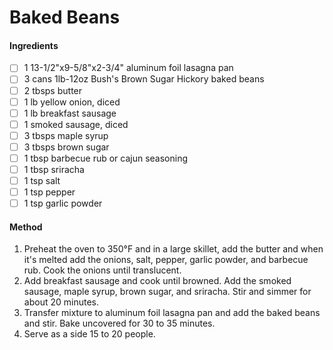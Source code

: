 <!-- TAG: meat -->
<!-- TAG: pork -->
<!-- TAG: sausage -->
<!-- TAG: side -->
<!-- TAG: potluck -->

# Baked Beans

#### Ingredients

- [ ] 1 13-1/2"x9-5/8"x2-3/4" aluminum foil lasagna pan <!-- for a double recipe, use 16-5/8"x11-7/8"x2-5/8" aluminum foil roaster pan -->
- [ ] 3 cans 1lb-12oz Bush's Brown Sugar Hickory baked beans
- [ ] 2 tbsps butter
- [ ] 1 lb yellow onion, diced
- [ ] 1 lb breakfast sausage
- [ ] 1 smoked sausage, diced
- [ ] 3 tbsps maple syrup
- [ ] 3 tbsps brown sugar
- [ ] 1 tbsp barbecue rub or cajun seasoning <!-- Slap Ya Mama -->
- [ ] 1 tbsp sriracha
- [ ] 1 tsp salt
- [ ] 1 tsp pepper
- [ ] 1 tsp garlic powder

#### Method

1. Preheat the oven to 350°F and in a large skillet, add the butter and when it's melted add the onions, salt, pepper, garlic powder, and barbecue rub. Cook the onions until translucent.
2. Add breakfast sausage and cook until browned. Add the smoked sausage, maple syrup, brown sugar, and sriracha. Stir and simmer for about 20 minutes.
3. Transfer mixture to aluminum foil lasagna pan and add the baked beans and stir. Bake uncovered for 30 to 35 minutes.
4. Serve as a side 15 to 20 people.
